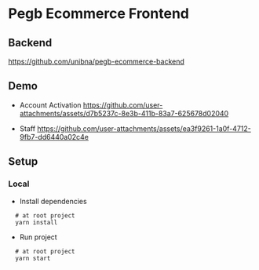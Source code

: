 # Pegb Ecommerce Frontend

## Backend
https://github.com/unibna/pegb-ecommerce-backend

## Demo
- Account Activation
https://github.com/user-attachments/assets/d7b5237c-8e3b-411b-83a7-625678d02040

- Staff
https://github.com/user-attachments/assets/ea3f9261-1a0f-4712-9fb7-dd6440a02c4e

## Setup
### Local

- Install dependencies
```
  # at root project
  yarn install
```

- Run project
```
  # at root project
  yarn start
```
